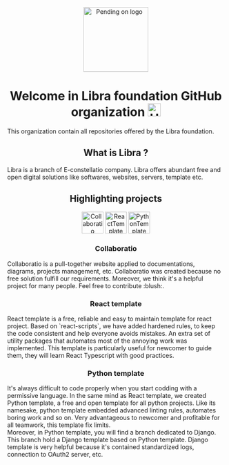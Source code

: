 <div align="center">
    <img src="https://github.com/Libra-foundation/.github/tree/main/profile/resources/puff.svg" alt="Pending on logo" height="150"/>
    <h1>
        Welcome in Libra foundation GitHub organization
    <img src="https://media.giphy.com/media/hvRJCLFzcasrR4ia7z/giphy.gif" alt="Hi hand" width="30px"/>
    </h1>
</div>


<p>
    This organization contain all repositories offered by the Libra foundation.
</p>
<h2 align="center">
    What is Libra ?
</h2>
<p>
    Libra is a branch of E-constellatio company. Libra offers abundant free and open digital solutions like softwares, websites, servers, template etc.
</p>
<div align="center">
    <h2>
        Highlighting projects
    </h2>
    <div>
        <img src="https://github.com/Libra-foundation/.github/tree/main/profile/resources/Collaboratio.svg" alt="Collaboratio" height="50"/>
        <img src="https://github.com/Libra-foundation/.github/tree/main/profile/resources/ReactTemplate.svg" alt="ReactTemplate" height="50"/>
        <img src="https://github.com/Libra-foundation/.github/tree/main/profile/resources/PythonTemplate.svg" alt="PythonTemplate" height="50"/>
    </div>
    <h3>Collaboratio</h3>
</div>
<p>Collaboratio is a pull-together website applied to documentations, diagrams, projects management, etc. Collaboratio was created because no free solution fulfill our requirements. Moreover, we think it's a helpful project for many people. Feel free to contribute :blush:.</p>
<div align="center">
    <h3>React template</h3>
</div>
<p>React template is a free, reliable and easy to maintain template for react project. Based on `react-scripts`, we have added hardened rules, to keep the code consistent and help everyone avoids mistakes. An extra set of utility packages that automates most of the annoying work was implemented. This template is particularly useful for newcomer to guide them, they will learn React Typescript with good practices.</p>
<div align="center">
    <h3>Python template</h3>
</div>
<p>It's always difficult to code properly when you start codding with a permissive language. In the same mind as React template, we created Python template, a free and open template for all python projects. Like its namesake, python template embedded advanced linting rules, automates boring work and so on. Very advantageous to newcomer and profitable for all teamwork, this template fix limits. <br> Moreover, in Python template, you will find a branch dedicated to Django. This branch hold a Django template based on Python template. Django template is very helpful because it's contained standardized logs, connection to OAuth2 server, etc.  </p>